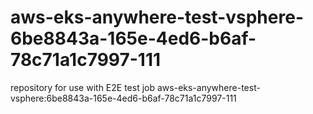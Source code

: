 # aws-eks-anywhere-test-vsphere-6be8843a-165e-4ed6-b6af-78c71a1c7997-111
repository for use with E2E test job aws-eks-anywhere-test-vsphere:6be8843a-165e-4ed6-b6af-78c71a1c7997-111
